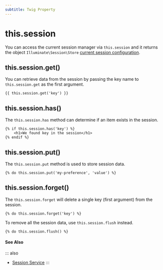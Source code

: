 ```yaml
---
subtitle: Twig Property
---
```

# this.session

You can access the current session manager via `this.session` and it returns the object `Illuminate\Session\Store` [current session configuration](../../extend/services/session.md).

## this.session.get()

You can retrieve data from the session by passing the key name to `this.session.get` as the first argument.

```twig
{{ this.session.get('key') }}
```

## this.session.has()

The `this.session.has` method can determine if an item exists in the session.

```twig
{% if this.session.has('key') %}
    <h1>We found key in the session</h1>
{% endif %}
```

## this.session.put()

The `this.session.put` method is used to store session data.

```twig
{% do this.session.put('my-preference', 'value') %}
```

## this.session.forget()

The `this.session.forget` will delete a single key (first argument) from the session.

```twig
{% do this.session.forget('key') %}
```

To remove all the session data, use `this.session.flush` instead.

```twig
{% do this.session.flush() %}
```

#### See Also

::: also
* [Session Service](../../extend/services/session.md)
:::
